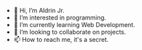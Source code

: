 - 👋 Hi, I’m Aldrin Jr.
- 👀 I’m interested in programming.
- 🌱 I’m currently learning Web Development.
- 💞️ I’m looking to collaborate on projects.
- 📫 How to reach me, it's a secret.

<!---
ald25/ald25 is a ✨ special ✨ repository because its `README.md` (this file) appears on your GitHub profile.
You can click the Preview link to take a look at your changes.
--->
